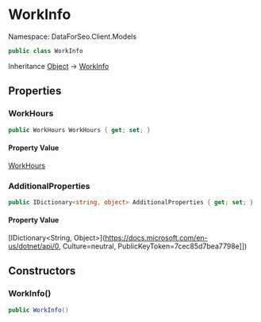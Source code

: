 # WorkInfo

Namespace: DataForSeo.Client.Models

```csharp
public class WorkInfo
```

Inheritance [Object](https://docs.microsoft.com/en-us/dotnet/api/Object) → [WorkInfo](./WorkInfo.md)

## Properties

### **WorkHours**

```csharp
public WorkHours WorkHours { get; set; }
```

#### Property Value

[WorkHours](./WorkHours.md)<br>

### **AdditionalProperties**

```csharp
public IDictionary<string, object> AdditionalProperties { get; set; }
```

#### Property Value

[IDictionary&lt;String, Object&gt;](https://docs.microsoft.com/en-us/dotnet/api/0, Culture=neutral, PublicKeyToken=7cec85d7bea7798e]])<br>

## Constructors

### **WorkInfo()**

```csharp
public WorkInfo()
```
